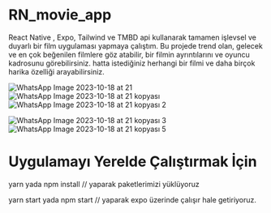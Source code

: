 # RN_movie_app 

 React Native , Expo, Tailwind ve TMBD api kullanarak tamamen işlevsel ve duyarlı bir film uygulaması yapmaya çalıştım. Bu projede trend olan, gelecek ve en çok beğenilen filmlere göz atabilir, bir filmin ayrıntılarını ve oyuncu kadrosunu görebilirsiniz. hatta istediğiniz herhangi bir filmi ve daha birçok harika özelliği arayabilirsiniz.

![WhatsApp Image 2023-10-18 at 21](https://github.com/Harhat18/RN_movie_app/assets/111196660/e66806b8-acad-4ffa-8e1d-080ee5b5f977)
![WhatsApp Image 2023-10-18 at 21  kopyası](https://github.com/Harhat18/RN_movie_app/assets/111196660/5637dadc-1fb9-4d7e-976e-7bed2d2d579b)
![WhatsApp Image 2023-10-18 at 21  kopyası 2](https://github.com/Harhat18/RN_movie_app/assets/111196660/06efb0fe-f78f-4253-bfba-cd4e63d03097)

![WhatsApp Image 2023-10-18 at 21  kopyası 3](https://github.com/Harhat18/RN_movie_app/assets/111196660/ba6ec0fd-8df1-4a75-b787-eac1e1d88279)
![WhatsApp Image 2023-10-18 at 21  kopyası 5](https://github.com/Harhat18/RN_movie_app/assets/111196660/c9e2abd8-b4c8-4d18-94b3-3f605c095729)

# Uygulamayı Yerelde Çalıştırmak İçin

yarn
yada
npm install // yaparak paketlerimizi yüklüyoruz

yarn start
yada
npm start // yaparak expo üzerinde çalışır hale getiriyoruz.


